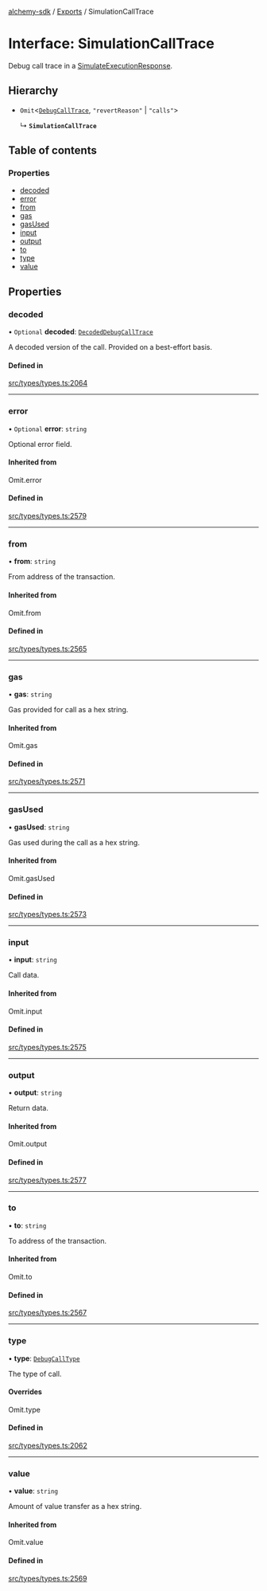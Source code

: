 [alchemy-sdk](../README.md) / [Exports](../modules.md) / SimulationCallTrace

# Interface: SimulationCallTrace

Debug call trace in a [SimulateExecutionResponse](SimulateExecutionResponse.md).

## Hierarchy

- `Omit`<[`DebugCallTrace`](DebugCallTrace.md), ``"revertReason"`` \| ``"calls"``\>

  ↳ **`SimulationCallTrace`**

## Table of contents

### Properties

- [decoded](SimulationCallTrace.md#decoded)
- [error](SimulationCallTrace.md#error)
- [from](SimulationCallTrace.md#from)
- [gas](SimulationCallTrace.md#gas)
- [gasUsed](SimulationCallTrace.md#gasused)
- [input](SimulationCallTrace.md#input)
- [output](SimulationCallTrace.md#output)
- [to](SimulationCallTrace.md#to)
- [type](SimulationCallTrace.md#type)
- [value](SimulationCallTrace.md#value)

## Properties

### decoded

• `Optional` **decoded**: [`DecodedDebugCallTrace`](DecodedDebugCallTrace.md)

A decoded version of the call. Provided on a best-effort basis.

#### Defined in

[src/types/types.ts:2064](https://github.com/alchemyplatform/alchemy-sdk-js/blob/46e9716/src/types/types.ts#L2064)

___

### error

• `Optional` **error**: `string`

Optional error field.

#### Inherited from

Omit.error

#### Defined in

[src/types/types.ts:2579](https://github.com/alchemyplatform/alchemy-sdk-js/blob/46e9716/src/types/types.ts#L2579)

___

### from

• **from**: `string`

From address of the transaction.

#### Inherited from

Omit.from

#### Defined in

[src/types/types.ts:2565](https://github.com/alchemyplatform/alchemy-sdk-js/blob/46e9716/src/types/types.ts#L2565)

___

### gas

• **gas**: `string`

Gas provided for call as a hex string.

#### Inherited from

Omit.gas

#### Defined in

[src/types/types.ts:2571](https://github.com/alchemyplatform/alchemy-sdk-js/blob/46e9716/src/types/types.ts#L2571)

___

### gasUsed

• **gasUsed**: `string`

Gas used during the call as a hex string.

#### Inherited from

Omit.gasUsed

#### Defined in

[src/types/types.ts:2573](https://github.com/alchemyplatform/alchemy-sdk-js/blob/46e9716/src/types/types.ts#L2573)

___

### input

• **input**: `string`

Call data.

#### Inherited from

Omit.input

#### Defined in

[src/types/types.ts:2575](https://github.com/alchemyplatform/alchemy-sdk-js/blob/46e9716/src/types/types.ts#L2575)

___

### output

• **output**: `string`

Return data.

#### Inherited from

Omit.output

#### Defined in

[src/types/types.ts:2577](https://github.com/alchemyplatform/alchemy-sdk-js/blob/46e9716/src/types/types.ts#L2577)

___

### to

• **to**: `string`

To address of the transaction.

#### Inherited from

Omit.to

#### Defined in

[src/types/types.ts:2567](https://github.com/alchemyplatform/alchemy-sdk-js/blob/46e9716/src/types/types.ts#L2567)

___

### type

• **type**: [`DebugCallType`](../enums/DebugCallType.md)

The type of call.

#### Overrides

Omit.type

#### Defined in

[src/types/types.ts:2062](https://github.com/alchemyplatform/alchemy-sdk-js/blob/46e9716/src/types/types.ts#L2062)

___

### value

• **value**: `string`

Amount of value transfer as a hex string.

#### Inherited from

Omit.value

#### Defined in

[src/types/types.ts:2569](https://github.com/alchemyplatform/alchemy-sdk-js/blob/46e9716/src/types/types.ts#L2569)
